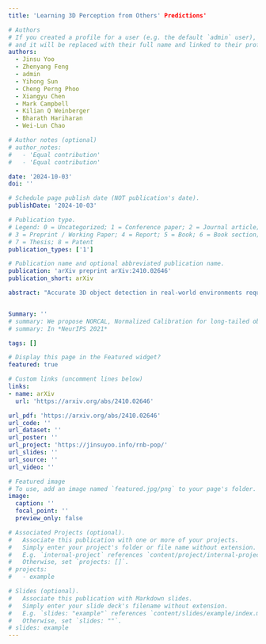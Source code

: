```yaml
---
title: 'Learning 3D Perception from Others' Predictions'

# Authors
# If you created a profile for a user (e.g. the default `admin` user), write the username (folder name) here
# and it will be replaced with their full name and linked to their profile.
authors:
  - Jinsu Yoo
  - Zhenyang Feng
  - admin
  - Yihong Sun
  - Cheng Perng Phoo
  - Xiangyu Chen
  - Mark Campbell
  - Kilian Q Weinberger
  - Bharath Hariharan
  - Wei-Lun Chao

# Author notes (optional)
# author_notes:
#   - 'Equal contribution'
#   - 'Equal contribution'

date: '2024-10-03'
doi: ''

# Schedule page publish date (NOT publication's date).
publishDate: '2024-10-03'

# Publication type.
# Legend: 0 = Uncategorized; 1 = Conference paper; 2 = Journal article;
# 3 = Preprint / Working Paper; 4 = Report; 5 = Book; 6 = Book section;
# 7 = Thesis; 8 = Patent
publication_types: ['1']

# Publication name and optional abbreviated publication name.
publication: 'arXiv preprint arXiv:2410.02646'
publication_short: arXiv

abstract: "Accurate 3D object detection in real-world environments requires a huge amount of annotated data with high quality. Acquiring such data is tedious and expensive, and often needs repeated effort when a new sensor is adopted or when the detector is deployed in a new environment. We investigate a new scenario to construct 3D object detectors: *learning from the predictions of a nearby unit that is equipped with an accurate detector*. For example, when a self-driving car enters a new area, it may learn from other traffic participants whose detectors have been optimized for that area. This setting is label-efficient, sensor-agnostic, and communication-efficient: nearby units only need to share the predictions with the ego agent (e.g., car). Naively using the received predictions as ground-truths to train the detector for the ego car, however, leads to inferior performance. We systematically study the problem and identify viewpoint mismatches and mislocalization (due to synchronization and GPS errors) as the main causes, which unavoidably result in false positives, false negatives, and inaccurate pseudo labels. We propose a distance-based curriculum, first learning from closer units with similar viewpoints and subsequently improving the quality of other units' predictions via self-training. We further demonstrate that an effective pseudo label refinement module can be trained with a handful of annotated data, largely reducing the data quantity necessary to train an object detector. We validate our approach on the recently released real-world collaborative driving dataset, using reference cars' predictions as pseudo labels for the ego car. Extensive experiments including several scenarios (e.g., different sensors, detectors, and domains) demonstrate the effectiveness of our approach toward label-efficient learning of 3D perception from other units' predictions."


Summary: ''
# summary: We propose NORCAL, Normalized Calibration for long-tailed object detection and instance segmentation, a simple and straightforward recipe that reweighs the predicted scores of each class by its training sample size.
# summary: In *NeurIPS 2021*

tags: []

# Display this page in the Featured widget?
featured: true

# Custom links (uncomment lines below)
links:
- name: arXiv
  url: 'https://arxiv.org/abs/2410.02646'

url_pdf: 'https://arxiv.org/abs/2410.02646'
url_code: ''
url_dataset: ''
url_poster: ''
url_project: 'https://jinsuyoo.info/rnb-pop/'
url_slides: ''
url_source: ''
url_video: ''

# Featured image
# To use, add an image named `featured.jpg/png` to your page's folder.
image:
  caption: ''
  focal_point: ''
  preview_only: false

# Associated Projects (optional).
#   Associate this publication with one or more of your projects.
#   Simply enter your project's folder or file name without extension.
#   E.g. `internal-project` references `content/project/internal-project/index.md`.
#   Otherwise, set `projects: []`.
# projects:
#   - example

# Slides (optional).
#   Associate this publication with Markdown slides.
#   Simply enter your slide deck's filename without extension.
#   E.g. `slides: "example"` references `content/slides/example/index.md`.
#   Otherwise, set `slides: ""`.
# slides: example
---
```


<!-- {{% callout note %}}
Click the _Cite_ button above to demo the feature to enable visitors to import publication metadata into their reference management software.
{{% /callout %}}

{{% callout note %}}
Create your slides in Markdown - click the _Slides_ button to check out the example.
{{% /callout %}}

Supplementary notes can be added here, including [code, math, and images](https://wowchemy.com/docs/writing-markdown-latex/). -->
